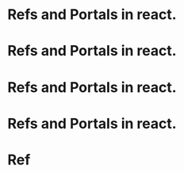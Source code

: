 # Refs and Portals in react.
# Refs and Portals in react.
# Refs and Portals in react.
# Refs and Portals in react.

# Ref